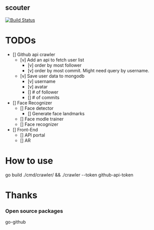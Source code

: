 scouter
---


[![Build Status](https://travis-ci.org/chechiachang/scouter.svg?branch=master)](https://travis-ci.org/chechiachang/scouter)


# TODOs

- [] Github api crawler
  - [v] Add an api to fetch user list
    - [v] order by most follower
    - [v] order by most commit. Might need query by username.
  - [v] Save user data to mongodb
    - [v] username
    - [v] avatar
    - [] # of follower
    - [] # of commits
- [] Face Recognizer
  - [] Face detector
    - [] Generate face landmarks
  - [] Face modle trainer
  - [] Face recognizer
- [] Front-End
  - [] API portal
  - [] AR

# How to use

go build ./cmd/crawler/ && ./crawler --token github-api-token

# Thanks

### Open source packages
go-github

